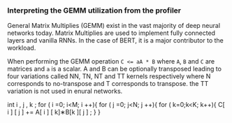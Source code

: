 ### Interpreting the GEMM utilization from the profiler

General Matrix Multiplies (GEMM) exist in the vast majority of deep neural networks today. Matrix Multiplies are used to implement fully connected layers and vanilla RNNs. In the case of BERT, it is a major contributor  to the workload. 

When performing the GEMM operation `C <= aA * B` where `A`, `B` and `C` are matrices and `a` is a scalar. A and B can be optionally transposed leading to four variations called  NN, TN, NT and TT kernels respectively where N corresponds to no-transpose and T corresponds to transpose. the TT variation is not used in enural networks.


int i , j , k ; 
for ( i =0; i<M; i ++){ 
  for ( j =0; j<N; j ++){ 
    for ( k=0;k<K; k++){ 
      C[ i ] [ j ] += A[ i ] [ k]∗B[k ][ j ] ; 
    } 
} 
